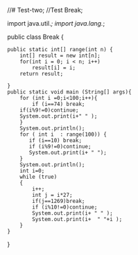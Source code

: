 //# Test-two;
//Test Break;


import java.util.*;
import java.lang.*;

public class Break {

    public static int[] range(int n) {
        int[] result = new int[n];
        for(int i = 0; i < n; i++)
            result[i] = i;
        return result;

    }
    public static void main (String[] args){
        for (int i =0;i<100;i++){
            if (i==74) break;
        if(i%9!=0)continue;
        System.out.print(i+" " );
        }
        System.out.println();
        for ( int i  : range(100)) {
           if (i==10) break;
           if (i%9!=0)continue;
           System.out.print(i+ " ");
        }
        System.out.println();
        int i=0;
        while (true)
        {
            i++;
            int j = i*27;
            if(j==1269)break;
            if (i%10!=0)continue;
            System.out.print(i+ " " );
            System.out.print(i+  " "+i );
        }
    }
}
